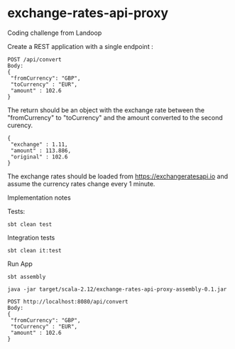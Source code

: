 # exchange-rates-api-proxy
Coding challenge from Landoop


Create a REST application with a single endpoint :
````
POST /api/convert
Body:
{
 "fromCurrency": "GBP",
 "toCurrency" : "EUR",
 "amount" : 102.6
}
````
The return should be an object with the exchange rate between the "fromCurrency" to "toCurrency"
and the amount converted to the second curency.
````
{
 "exchange" : 1.11,
 "amount" : 113.886,
 "original" : 102.6
}
````
The exchange rates should be loaded from https://exchangeratesapi.io and assume the currency
rates change every 1 minute.

Implementation notes

Tests:
````
sbt clean test
````
Integration tests
````
sbt clean it:test
````

Run App
````
sbt assembly

java -jar target/scala-2.12/exchange-rates-api-proxy-assembly-0.1.jar

POST http://localhost:8080/api/convert
Body:
{
 "fromCurrency": "GBP",
 "toCurrency" : "EUR",
 "amount" : 102.6
}
````
